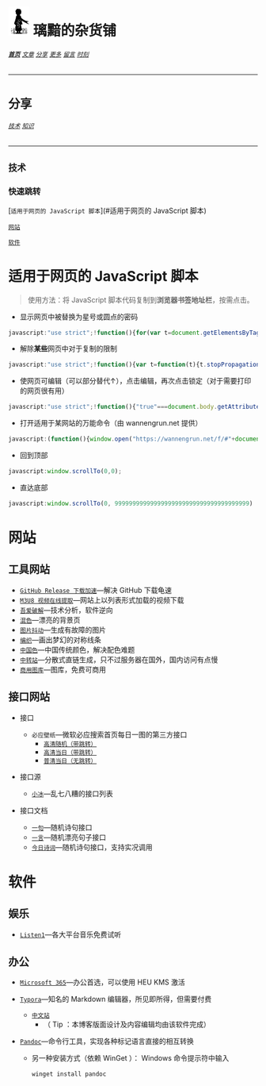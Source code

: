 # [<img src="图标.png" alt="Logo" style="zoom:7%;" />](index.html) 璃黯的杂货铺

###### **[`首页`](index.html)**		[`文章`](文章.html)		[`分享`](分享.html)		[`更多`](更多.html)		[`留言`](留言.html)		[`时刻`](时刻.html)

---

# `分享`

###### [`技术`](分享_技术.html)		[`知识`](分享_知识.html)

----

## `技术`

### 快速跳转

[`适用于网页的 JavaScript 脚本`](#适用于网页的 JavaScript 脚本)

[`网站`](#网站)

[`软件`](#软件)

# 适用于网页的 JavaScript 脚本

> 使用方法：将 JavaScript 脚本代码复制到**浏览器书签地址栏**，按需点击。

+ 显示网页中被替换为星号或圆点的密码

```javascript
javascript:"use strict";!function(){for(var t=document.getElementsByTagName("input"),e=0;e<t.length;e++)"password"===t[e].getAttribute("type")&&t[e].setAttribute("type","text")}();
```

+ 解除**某些**网页中对于复制的限制

```javascript
javascript:"use strict";!function(){var t=function(t){t.stopPropagation(),t.stopImmediatePropagation&&t.stopImmediatePropagation()};["copy","cut","contextmenu","selectstart","mousedown","mouseup","keydown","keypress","keyup"].forEach(function(e){document.documentElement.addEventListener(e,t,{capture:!0})})}();
```

+ 使网页可编辑（可以部分替代↑），点击编辑，再次点击锁定（对于需要打印的网页很有用）

```javascript
javascript:"use strict";!function(){"true"===document.body.getAttribute("contenteditable")?(document.body.setAttribute("contenteditable",!1)):(document.body.setAttribute("contenteditable",!0))}();
```

+ 打开适用于某网站的万能命令（由 wannengrun.net 提供）

```javascript
javascript:(function(){window.open("https://wannengrun.net/f/#"+document.location.href)})()
```

+ 回到顶部

```javascript
javascript:window.scrollTo(0,0);
```

+ 直达底部

```javascript
javascript:window.scrollTo(0, 99999999999999999999999999999999999999)
```



# 网站

## 工具网站

+ [`GitHub Release 下载加速`](https://gh.api.99988866.xyz/)—解决 GitHub 下载龟速
+ [`M3U8 视频在线提取`](http://blog.luckly-mjw.cn/tool-show/m3u8-downloader/index.html)—网站上以列表形式加载的视频下载
+ [`吾爱破解`](https://www.52pojie.cn/)—技术分析，软件逆向
+ [`混色`](https://blobmixer.14islands.com/)—漂亮的背景页
+ [`图片抖动`](https://photomosh.com/)—生成有故障的图片
+ [`编织`](http://weavesilk.com/)—画出梦幻的对称线条
+ [`中国色`](http://m.zhongguose.com/)—中国传统颜色，解决配色难题
+ [`中转站`](https://transferkit.io/)—分散式直链生成，只不过服务器在国外，国内访问有点慢
+ [`商用图库`](https://startupstockphotos.com/)—图库，免费可商用

## 接口网站

+ 接口
  + `必应壁纸`—微软必应搜索首页每日一图的第三方接口
    + [`高清随机（带跳转）`](https://bing.img.run/rand_uhd.php)
    + [`高清当日（带跳转）`](https://bing.img.run/uhd.php)
    + [`普清当日（无跳转）`](https://api.dujin.org/bing/1920.php)
+ 接口源
  + [`小冰`](https://xiaobapi.top/api/)—乱七八糟的接口列表

+ 接口文档
  + [`一句`](http://yijuzhan.com/help/yiju_api.html)—随机诗句接口
  + [`一言`](https://developer.hitokoto.cn/introduce)—随机漂亮句子接口
  + [`今日诗词`](https://www.jinrishici.com/doc/)—随机诗句接口，支持实况调用

# 软件

## 娱乐

+ [`Listen1`](https://listen1.github.io/listen1/)—各大平台音乐免费试听

## 办公

+ [`Microsoft 365`](https://www.microsoft.com/zh-cn/microsoft-365)—办公首选，可以使用 HEU KMS 激活

+ [`Typora`](https://typora.io/)—知名的 Markdown 编辑器，所见即所得，但需要付费

  + [`中文站`](https://www.typoraio.cn/)
    + （ Tip ：本博客版面设计及内容编辑均由该软件完成）

+ [`Pandoc`](https://www.pandoc.org/)—命令行工具，实现各种标记语言直接的相互转换

  + 另一种安装方式（依赖 WinGet ）： Windows 命令提示符中输入

    ```bash
    winget install pandoc
    ```